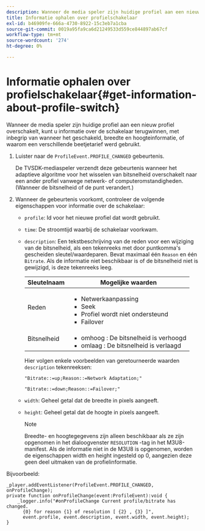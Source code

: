 ```yaml
---
description: Wanneer de media speler zijn huidige profiel aan een nieuw profiel overschakelt, kunt u informatie over de schakelaar terugwinnen, met inbegrip van wanneer het geschakeld, breedte en hoogteinformatie, of waarom een verschillende beetjetarief werd gebruikt.
title: Informatie ophalen over profielschakelaar
exl-id: b46909fe-666a-4730-8922-15c3eb7a1cba
source-git-commit: 0019a95fa9ca6d21249533d559ce844897ab67cf
workflow-type: tm+mt
source-wordcount: '274'
ht-degree: 0%

---
```


# Informatie ophalen over profielschakelaar{#get-information-about-profile-switch}

Wanneer de media speler zijn huidige profiel aan een nieuw profiel overschakelt, kunt u informatie over de schakelaar terugwinnen, met inbegrip van wanneer het geschakeld, breedte en hoogteinformatie, of waarom een verschillende beetjetarief werd gebruikt.

1. Luister naar de `ProfileEvent.PROFILE_CHANGED` gebeurtenis.

   De TVSDK-mediaspeler verzendt deze gebeurtenis wanneer het adaptieve algoritme voor het wisselen van bitsnelheid overschakelt naar een ander profiel vanwege netwerk- of computeromstandigheden. (Wanneer de bitsnelheid of de punt verandert.)
1. Wanneer de gebeurtenis voorkomt, controleer de volgende eigenschappen voor informatie over de schakelaar:

   * `profile`: Id voor het nieuwe profiel dat wordt gebruikt.
   * `time`: De stroomtijd waarbij de schakelaar voorkwam.
   * `description`: Een tekstbeschrijving van de reden voor een wijziging van de bitsnelheid, als een tekenreeks met door puntkomma&#39;s gescheiden sleutel/waardeparen. Bevat maximaal één `Reason` en één `Bitrate`. Als de informatie niet beschikbaar is of de bitsnelheid niet is gewijzigd, is deze tekenreeks leeg.

      <table id="table_E400FD9C57FF40CBAC14AF6847CD8301"> 
       <thead> 
         <tr> 
         <th colname="col1" class="entry"> Sleutelnaam </th> 
         <th colname="col2" class="entry"> Mogelijke waarden </th> 
         </tr> 
       </thead>
       <tbody> 
         <tr> 
         <td colname="col1"> <span class="codeph"> Reden </span> </td> 
         <td colname="col2"> 
          <ul id="ul_37DDE3F297634ED6B47DF5D73F969369"> 
          <li id="li_E374B029E1AF40689D70A9D30E057C5B">Netwerkaanpassing </li> 
          <li id="li_753862EEF1C9474EA8E20C89F5EF5D8D">Seek </li> 
          <li id="li_EC14923F92CF4D11A47928A8D2DE6D8B">Profiel wordt niet ondersteund </li> 
          <li id="li_695AB4A89C9D4833AF6D8B6424FC912B">Failover </li> 
          </ul> </td> 
         </tr> 
         <tr> 
         <td colname="col1"> <span class="codeph"> Bitsnelheid </span> </td> 
         <td colname="col2"> 
          <ul id="ul_1B49BD90A91147359712E1AFD8877E23"> 
          <li id="li_1C8E593C65D34742B14A8D0EAD43E0A9"> <span class="codeph"> omhoog </span>: De bitsnelheid is verhoogd </li> 
          <li id="li_B1A00E3985A849B6855E15CF70D79BB8"> <span class="codeph"> omlaag </span>: De bitsnelheid is verlaagd </li> 
          </ul> </td> 
         </tr> 
       </tbody> 
       </table>

      Hier volgen enkele voorbeelden van geretourneerde waarden `description` tekenreeksen:

      ```
      "Bitrate::=up;Reason::=Network Adaptation;" 
      
      "Bitrate::=down;Reason::=Failover;"
      ```

   * `width`: Geheel getal dat de breedte in pixels aangeeft.
   * `height`: Geheel getal dat de hoogte in pixels aangeeft.

      >[!NOTE]
      >
      >Breedte- en hoogtegegevens zijn alleen beschikbaar als ze zijn opgenomen in het dialoogvenster `RESOLUTION` -tag in het M3U8-manifest. Als de informatie niet in de M3U8 is opgenomen, worden de eigenschappen width en height ingesteld op 0, aangezien deze geen deel uitmaken van de profielinformatie.

<!--<a id="example_A713D420AE2E4E3CB7B78C6BC732BE90"></a>-->

Bijvoorbeeld:

```
_player.addEventListener(ProfileEvent.PROFILE_CHANGED, onProfileChange); 
private function onProfileChange(event:ProfileEvent):void { 
    _logger.info("#onProfileChange Current profile/bitrate has changed.  
      {0} for reason {1} of resolution [ {2} , {3} ]",  
      event.profile, event.description, event.width, event.height); 
}
```
